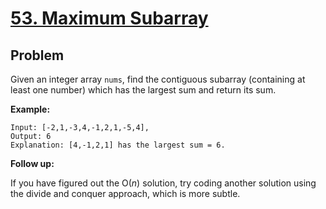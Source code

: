 # [53. Maximum Subarray](https://leetcode.com/problems/maximum-subarray/)


## Problem

Given an integer array `nums`, find the contiguous subarray (containing at least one number) which has the largest sum and return its sum.

**Example:**


    Input: [-2,1,-3,4,-1,2,1,-5,4],
    Output: 6
    Explanation: [4,-1,2,1] has the largest sum = 6.


**Follow up:**

If you have figured out the O(*n*) solution, try coding another solution using the divide and conquer approach, which is more subtle.
